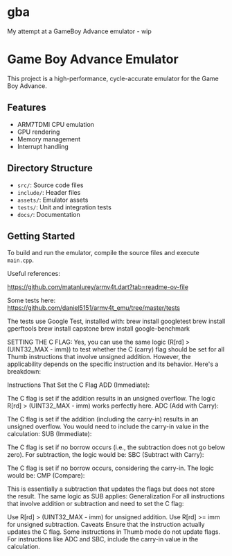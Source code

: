 # gba
My attempt at a GameBoy Advance emulator - wip

# Game Boy Advance Emulator

This project is a high-performance, cycle-accurate emulator for the Game Boy Advance.

## Features
- ARM7TDMI CPU emulation
- GPU rendering
- Memory management
- Interrupt handling

## Directory Structure
- `src/`: Source code files
- `include/`: Header files
- `assets/`: Emulator assets
- `tests/`: Unit and integration tests
- `docs/`: Documentation

## Getting Started
To build and run the emulator, compile the source files and execute `main.cpp`.


Useful references:

https://github.com/matanlurey/armv4t.dart?tab=readme-ov-file


Some tests here:
https://github.com/daniel5151/armv4t_emu/tree/master/tests


The tests use Google Test, installed with:
brew install googletest
brew install gperftools
brew install capstone
brew install google-benchmark


SETTING THE C FLAG:
Yes, you can use the same logic (R[rd] > (UINT32_MAX - imm)) to test whether the C (carry) flag should be set for all Thumb instructions that involve unsigned addition. However, the applicability depends on the specific instruction and its behavior. Here's a breakdown:

Instructions That Set the C Flag
ADD (Immediate):

The C flag is set if the addition results in an unsigned overflow.
The logic R[rd] > (UINT32_MAX - imm) works perfectly here.
ADC (Add with Carry):

The C flag is set if the addition (including the carry-in) results in an unsigned overflow.
You would need to include the carry-in value in the calculation:
SUB (Immediate):

The C flag is set if no borrow occurs (i.e., the subtraction does not go below zero).
For subtraction, the logic would be:
SBC (Subtract with Carry):

The C flag is set if no borrow occurs, considering the carry-in.
The logic would be:
CMP (Compare):

This is essentially a subtraction that updates the flags but does not store the result.
The same logic as SUB applies:
Generalization
For all instructions that involve addition or subtraction and need to set the C flag:

Use R[rd] > (UINT32_MAX - imm) for unsigned addition.
Use R[rd] >= imm for unsigned subtraction.
Caveats
Ensure that the instruction actually updates the C flag. Some instructions in Thumb mode do not update flags.
For instructions like ADC and SBC, include the carry-in value in the calculation.


